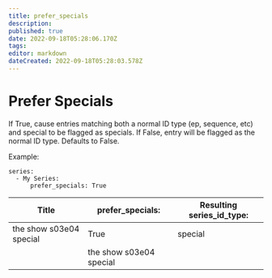 ```yaml
---
title: prefer_specials
description: 
published: true
date: 2022-09-18T05:28:06.170Z
tags: 
editor: markdown
dateCreated: 2022-09-18T05:28:03.578Z
---
```


# Prefer Specials
If True, cause entries matching both a normal ID type (ep, sequence, etc) and special to be flagged as specials. If False, entry will be flagged as the normal ID type. Defaults to False.

Example:
```
series:
  - My Series:
      prefer_specials: True
```


|  **Title**  |  **prefer_specials:**  |  **Resulting series_id_type:**  |
| --- | --- | --- |
|  the show s03e04 special  |  True  |  special  |
|| the show s03e04 special || False || ep ||